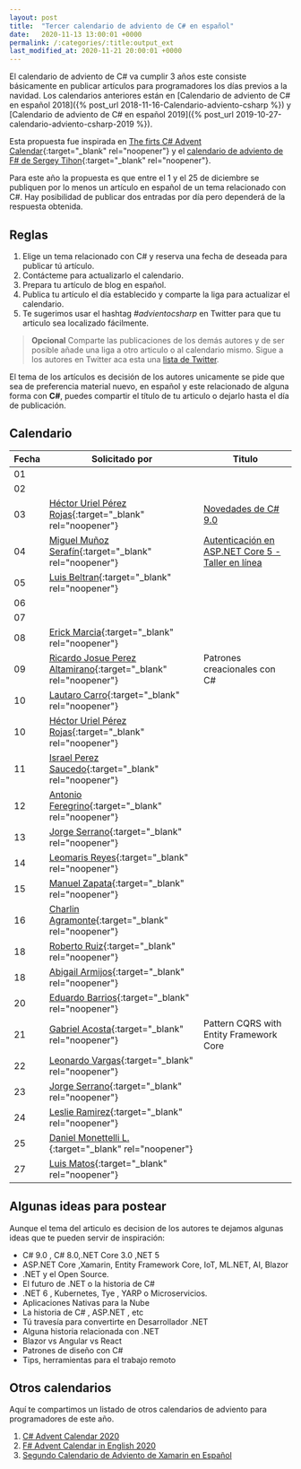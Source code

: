 ```yaml
---
layout: post
title:  "Tercer calendario de adviento de C# en español"
date:   2020-11-13 13:00:01 +0000
permalink: /:categories/:title:output_ext
last_modified_at: 2020-11-21 20:00:01 +0000
---
```


El calendario de adviento de C# va cumplir 3 años este consiste básicamente en publicar artículos para programadores los días previos a la navidad. Los calendarios anteriores están en [Calendario de adviento de C# en español 2018]({% post_url 2018-11-16-Calendario-adviento-csharp %}) y [Calendario de adviento de C# en español 2019]({% post_url 2019-10-27-calendario-adviento-csharp-2019 %}).

Esta propuesta fue inspirada en [The firts C# Advent Calendar](https://crosscuttingconcerns.com/The-First-C-Advent-Calendar){:target="_blank" rel="noopener"} y el [calendario de adviento de F# de Sergey Tihon](https://sergeytihon.com/2018/10/22/f-advent-calendar-in-english-2018/){:target="_blank" rel="noopener"}.

Para este año la propuesta es que entre el 1 y el 25 de diciembre se publiquen por lo menos un artículo en español de un tema relacionado con C#. Hay posibilidad de publicar dos entradas por día pero dependerá de la respuesta obtenida.

## Reglas

1. Elige un tema relacionado con C# y reserva una fecha de deseada para publicar tú artículo.
2. Contácteme para actualizarlo el calendario.
3. Prepara tu artículo de blog en español.
4. Publica tu artículo el día establecido y comparte la liga para actualizar el calendario.
5. Te sugerimos usar el hashtag _#advientocsharp_ en Twitter para que tu articulo sea localizado fácilmente.

> **Opcional** Comparte las publicaciones de los demás autores y de ser posible añade una liga a otro articulo o al calendario mismo. Sigue a los autores en Twitter aca esta una [lista de Twitter](https://twitter.com/i/lists/1327334384161202176).

El tema de los artículos es decisión de los autores unicamente se pide que sea de preferencia material nuevo, en español y este relacionado de alguna forma con **C#**, puedes compartir el título de tu articulo o dejarlo hasta el día de publicación.

## Calendario

| Fecha         | Solicitado por     | Titulo       |
| ------------- | -------------      | -------------|
| 01  |   | |
| 02  |   | |
| 03  |  [Héctor Uriel Pérez Rojas](https://www.facebook.com/hprez21/){:target="_blank" rel="noopener"} |[Novedades de C# 9.0](https://elcamino.dev/novedades-c-sharp-9)|
| 04  |  [Miguel Muñoz Serafín](https://twitter.com/msmdotnet){:target="_blank" rel="noopener"} |[Autenticación en ASP.NET Core 5 - Taller en línea](https://forms.office.com/Pages/ResponsePage.aspx?id=DQSIkWdsW0yxEjajBLZtrQAAAAAAAAAAAAN__oaml-FUMUtLS0M2M0hCS0RTUkw4TVhGWDRaQjUyTi4u)|
| 05  |  [Luis Beltran](https://twitter.com/darkicebeam){:target="_blank" rel="noopener"} ||
| 06  |   | |
| 07  |   | |
| 08  |  [Erick Marcia](https://twitter.com/Emarcia14){:target="_blank" rel="noopener"} ||
| 09  |  [Ricardo Josue Perez Altamirano](https://twitter.com/RicardoJosue04){:target="_blank" rel="noopener"}|Patrones creacionales con C#|
| 10  |  [Lautaro Carro](https://twitter.com/LauchaCarro){:target="_blank" rel="noopener"}||
| 10  |  [Héctor Uriel Pérez Rojas](https://www.facebook.com/hprez21/){:target="_blank" rel="noopener"} ||
| 11  |  [Israel Perez Saucedo](https://twitter.com/pesimx87){:target="_blank" rel="noopener"} ||
| 12  |  [Antonio Feregrino](https://twitter.com/io_exception){:target="_blank" rel="noopener"} ||
| 13  |  [Jorge Serrano](https://twitter.com/J0rgeSerran0){:target="_blank" rel="noopener"} ||
| 14  |  [Leomaris Reyes](https://twitter.com/LeomarisReyes11){:target="_blank" rel="noopener"} ||
| 15  |  [Manuel Zapata](https://twitter.com/ManuelZapata){:target="_blank" rel="noopener"} ||
| 16  |  [Charlin Agramonte](https://twitter.com/Chard003){:target="_blank" rel="noopener"} ||
| 18  |  [Roberto Ruiz](https://twitter.com/rruizdev){:target="_blank" rel="noopener"} ||
| 18  |  [Abigail Armijos](https://twitter.com/apis3445){:target="_blank" rel="noopener"} ||
| 20  |  [Eduardo Barrios](https://twitter.com/ebarriosdev){:target="_blank" rel="noopener"} ||
| 21  |  [Gabriel Acosta](https://twitter.com/GacostaDev){:target="_blank" rel="noopener"} |Pattern CQRS with Entity Framework Core|
| 22  |  [Leonardo Vargas](https://twitter.com/lvbernal){:target="_blank" rel="noopener"} ||
| 23  |  [Jorge Serrano](https://twitter.com/J0rgeSerran0){:target="_blank" rel="noopener"} ||
| 24  |  [Leslie Ramirez](https://twitter.com/iLessRG){:target="_blank" rel="noopener"} ||
| 25  |  [Daniel Monettelli L.](https://twitter.com/DanielMonetelli){:target="_blank" rel="noopener"} ||
| 27  |  [Luis Matos](https://twitter.com/luismatosluna){:target="_blank" rel="noopener"} ||

## Algunas ideas para postear

Aunque el tema del articulo es decision de los autores te dejamos algunas ideas que te pueden  servir de inspiración:

* C# 9.0 , C# 8.0,.NET Core 3.0 ,NET 5
* ASP.NET Core ,Xamarin, Entity Framework Core, IoT, ML.NET, AI, Blazor
* .NET y el Open Source.
* El futuro de .NET o la historia de C#
* .NET 6 , Kubernetes, Tye , YARP o Microservicios.
* Aplicaciones Nativas para la Nube
* La historia de C# , ASP.NET , etc
* Tú travesía para convertirte en Desarrollador .NET
* Alguna historia relacionada con .NET
* Blazor vs Angular vs React
* Patrones de diseño con  C#
* Tips, herramientas para el trabajo remoto

## Otros calendarios

Aquí te compartimos un listado de otros calendarios de adviento para programadores de este año.

1. [C# Advent Calendar 2020](csadvent.christmas)
2. [F# Advent Calendar in English 2020](https://sergeytihon.com/2020/10/22/f-advent-calendar-in-english-2020/)
3. [Segundo Calendario de Adviento de Xamarin en Español](https://www.luisbeltran.mx/2020/11/16/segundo-calendario-de-adviento-de-xamarin-en-espanol/)
